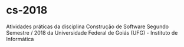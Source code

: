 # cs-2018
Atividades práticas da disciplina Construção de Software Segundo Semestre / 2018 da Universidade Federal de Goiás (UFG) - Instituto de Informática 
